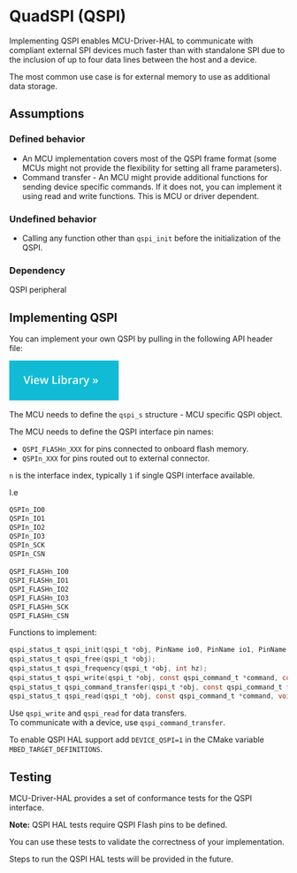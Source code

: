 <h1 id="quadspi-port">QuadSPI (QSPI) </h1>

Implementing QSPI enables MCU-Driver-HAL to communicate with compliant external SPI devices much faster than with standalone SPI due to the inclusion of up to four data lines between the host and a device.

The most common use case is for external memory to use as additional data storage.

## Assumptions

### Defined behavior

- An MCU implementation covers most of the QSPI frame format (some MCUs might not provide the flexibility for setting all frame parameters).
- Command transfer - An MCU might provide additional functions for sending device specific commands. If it does not, you can implement it using read and write functions. This is MCU or driver dependent.

### Undefined behavior

- Calling any function other than `qspi_init` before the initialization of the QSPI.

### Dependency

QSPI peripheral

## Implementing QSPI

You can implement your own QSPI by pulling in the following API header file:

[![View code](../../images/view_library_button.png)](https://armmbed.github.io/MCU-Driver-HAL/doxygen/html/group__hal__qspi.html)

The MCU needs to define the `qspi_s` structure - MCU specific QSPI object.

The MCU needs to define the QSPI interface pin names:

- `QSPI_FLASHn_XXX` for pins connected to onboard flash memory.
- `QSPIn_XXX` for pins routed out to external connector.

`n` is the interface index, typically `1` if single QSPI interface available.

I.e
```
QSPIn_IO0
QSPIn_IO1
QSPIn_IO2
QSPIn_IO3
QSPIn_SCK
QSPIn_CSN

QSPI_FLASHn_IO0
QSPI_FLASHn_IO1
QSPI_FLASHn_IO2
QSPI_FLASHn_IO3
QSPI_FLASHn_SCK
QSPI_FLASHn_CSN
```

Functions to implement:

```c
qspi_status_t qspi_init(qspi_t *obj, PinName io0, PinName io1, PinName io2, PinName io3, PinName sclk, PinName ssel, uint32_t hz, uint8_t mode);
qspi_status_t qspi_free(qspi_t *obj);
qspi_status_t qspi_frequency(qspi_t *obj, int hz);
qspi_status_t qspi_write(qspi_t *obj, const qspi_command_t *command, const void *data, size_t *length);
qspi_status_t qspi_command_transfer(qspi_t *obj, const qspi_command_t *command, const void *tx_data, size_t tx_size, void *rx_data, size_t rx_size);
qspi_status_t qspi_read(qspi_t *obj, const qspi_command_t *command, void *data, size_t *length);
```

Use `qspi_write` and `qspi_read` for data transfers.  
To communicate with a device, use `qspi_command_transfer`.

To enable QSPI HAL support add `DEVICE_QSPI=1` in the CMake variable `MBED_TARGET_DEFINITIONS`.


## Testing

MCU-Driver-HAL provides a set of conformance tests for the QSPI interface.

<span class="notes">**Note:** QSPI HAL tests require QSPI Flash pins to be defined.</span>

You can use these tests to validate the correctness of your implementation.

Steps to run the QSPI HAL tests will be provided in the future.
